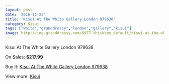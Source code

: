 ```yaml
---
layout: post
date: '2016-11-22'
title: "Kisui At The White Gallery London 979638"
category: Kisui
tags: ["white","granddressy","london","gallery","kisui"]
image: http://img.granddressy.com/6977-thickbox_default/kisui-at-the-white-gallery-london-979638.jpg
---
```

Kisui At The White Gallery London 979638

On Sales: **$217.99**
<a href="https://www.granddressy.com/en/kisui/6234-kisui-at-the-white-gallery-london-979638.html"><amp-img layout="responsive" width="600" height="600" src="//img.granddressy.com/6977-thickbox_default/kisui-at-the-white-gallery-london-979638.jpg" alt="Kisui At The White Gallery London 979638 0" /></a>

Buy it: [Kisui At The White Gallery London 979638](https://www.granddressy.com/en/kisui/6234-kisui-at-the-white-gallery-london-979638.html "Kisui At The White Gallery London 979638")

View more: [Kisui](https://www.granddressy.com/en/217-kisui "Kisui")